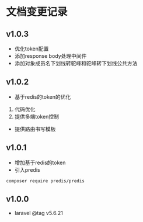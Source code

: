 # 文档变更记录
## v1.0.3
- 优化token配置
- 添加response body处理中间件
- 添加对象成员名下划线转驼峰和驼峰转下划线公共方法
 
## v1.0.2 
- 基于redis的token的优化
 1. 代码优化
 2. 提供多端token控制
- 提供路由书写模板  
  
## v1.0.1 
- 增加基于redis的token
- 引入predis
```bash
composer require predis/predis
```
  
## v1.0.0 
- laravel @tag v5.6.21
